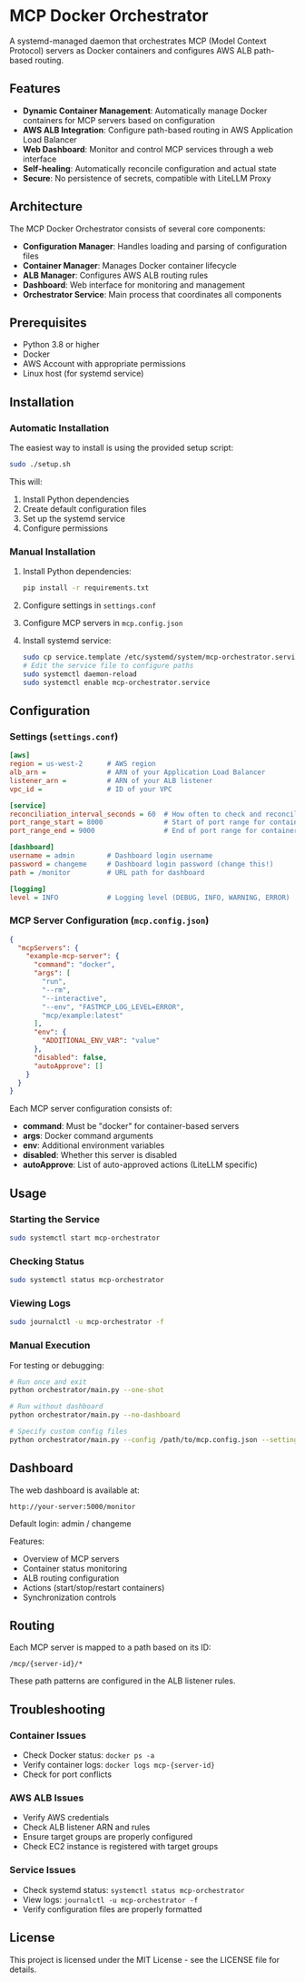 # MCP Docker Orchestrator

A systemd-managed daemon that orchestrates MCP (Model Context Protocol) servers as Docker containers and configures AWS ALB path-based routing.

## Features

- **Dynamic Container Management**: Automatically manage Docker containers for MCP servers based on configuration
- **AWS ALB Integration**: Configure path-based routing in AWS Application Load Balancer
- **Web Dashboard**: Monitor and control MCP services through a web interface
- **Self-healing**: Automatically reconcile configuration and actual state
- **Secure**: No persistence of secrets, compatible with LiteLLM Proxy

## Architecture

The MCP Docker Orchestrator consists of several core components:

- **Configuration Manager**: Handles loading and parsing of configuration files
- **Container Manager**: Manages Docker container lifecycle
- **ALB Manager**: Configures AWS ALB routing rules
- **Dashboard**: Web interface for monitoring and management
- **Orchestrator Service**: Main process that coordinates all components

## Prerequisites

- Python 3.8 or higher
- Docker
- AWS Account with appropriate permissions
- Linux host (for systemd service)

## Installation

### Automatic Installation

The easiest way to install is using the provided setup script:

```bash
sudo ./setup.sh
```

This will:
1. Install Python dependencies
2. Create default configuration files
3. Set up the systemd service
4. Configure permissions

### Manual Installation

1. Install Python dependencies:
   ```bash
   pip install -r requirements.txt
   ```

2. Configure settings in `settings.conf`

3. Configure MCP servers in `mcp.config.json`

4. Install systemd service:
   ```bash
   sudo cp service.template /etc/systemd/system/mcp-orchestrator.service
   # Edit the service file to configure paths
   sudo systemctl daemon-reload
   sudo systemctl enable mcp-orchestrator.service
   ```

## Configuration

### Settings (`settings.conf`)

```ini
[aws]
region = us-west-2      # AWS region
alb_arn =               # ARN of your Application Load Balancer
listener_arn =          # ARN of your ALB listener
vpc_id =                # ID of your VPC

[service]
reconciliation_interval_seconds = 60  # How often to check and reconcile state
port_range_start = 8000               # Start of port range for container mapping
port_range_end = 9000                 # End of port range for container mapping

[dashboard]
username = admin        # Dashboard login username
password = changeme     # Dashboard login password (change this!)
path = /monitor         # URL path for dashboard

[logging]
level = INFO            # Logging level (DEBUG, INFO, WARNING, ERROR)
```

### MCP Server Configuration (`mcp.config.json`)

```json
{
  "mcpServers": {
    "example-mcp-server": {
      "command": "docker",
      "args": [
        "run",
        "--rm",
        "--interactive",
        "--env", "FASTMCP_LOG_LEVEL=ERROR",
        "mcp/example:latest"
      ],
      "env": {
        "ADDITIONAL_ENV_VAR": "value"
      },
      "disabled": false,
      "autoApprove": []
    }
  }
}
```

Each MCP server configuration consists of:

- **command**: Must be "docker" for container-based servers
- **args**: Docker command arguments
- **env**: Additional environment variables
- **disabled**: Whether this server is disabled
- **autoApprove**: List of auto-approved actions (LiteLLM specific)

## Usage

### Starting the Service

```bash
sudo systemctl start mcp-orchestrator
```

### Checking Status

```bash
sudo systemctl status mcp-orchestrator
```

### Viewing Logs

```bash
sudo journalctl -u mcp-orchestrator -f
```

### Manual Execution

For testing or debugging:

```bash
# Run once and exit
python orchestrator/main.py --one-shot

# Run without dashboard
python orchestrator/main.py --no-dashboard

# Specify custom config files
python orchestrator/main.py --config /path/to/mcp.config.json --settings /path/to/settings.conf
```

## Dashboard

The web dashboard is available at:

```
http://your-server:5000/monitor
```

Default login: admin / changeme

Features:
- Overview of MCP servers
- Container status monitoring
- ALB routing configuration
- Actions (start/stop/restart containers)
- Synchronization controls

## Routing

Each MCP server is mapped to a path based on its ID:

```
/mcp/{server-id}/*
```

These path patterns are configured in the ALB listener rules.

## Troubleshooting

### Container Issues

- Check Docker status: `docker ps -a`
- Verify container logs: `docker logs mcp-{server-id}`
- Check for port conflicts

### AWS ALB Issues

- Verify AWS credentials
- Check ALB listener ARN and rules
- Ensure target groups are properly configured
- Check EC2 instance is registered with target groups

### Service Issues

- Check systemd status: `systemctl status mcp-orchestrator`
- View logs: `journalctl -u mcp-orchestrator -f`
- Verify configuration files are properly formatted

## License

This project is licensed under the MIT License - see the LICENSE file for details.
